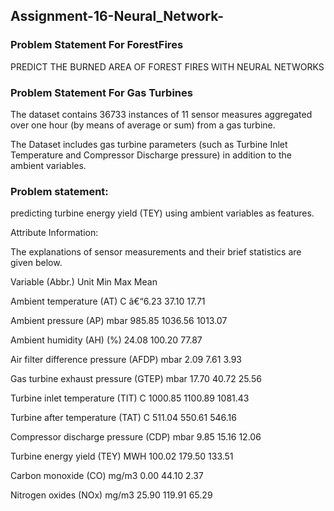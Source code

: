 ## Assignment-16-Neural_Network-

### Problem Statement For ForestFires

PREDICT THE BURNED AREA OF FOREST FIRES WITH NEURAL NETWORKS

###  Problem Statement For Gas Turbines

The dataset contains 36733 instances of 11 sensor measures aggregated over one hour (by means of average or sum) from a gas turbine. 

The Dataset includes gas turbine parameters (such as Turbine Inlet Temperature and Compressor Discharge pressure) in addition to the ambient variables.

### Problem statement: 

predicting turbine energy yield (TEY) using ambient variables as features.

Attribute Information:

The explanations of sensor measurements and their brief statistics are given below.

Variable (Abbr.) Unit Min Max Mean

Ambient temperature (AT) C â€“6.23 37.10 17.71

Ambient pressure (AP) mbar 985.85 1036.56 1013.07

Ambient humidity (AH) (%) 24.08 100.20 77.87

Air filter difference pressure (AFDP) mbar 2.09 7.61 3.93

Gas turbine exhaust pressure (GTEP) mbar 17.70 40.72 25.56

Turbine inlet temperature (TIT) C 1000.85 1100.89 1081.43

Turbine after temperature (TAT) C 511.04 550.61 546.16

Compressor discharge pressure (CDP) mbar 9.85 15.16 12.06

Turbine energy yield (TEY) MWH 100.02 179.50 133.51

Carbon monoxide (CO) mg/m3 0.00 44.10 2.37

Nitrogen oxides (NOx) mg/m3 25.90 119.91 65.29

